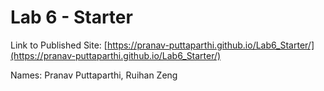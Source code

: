 # Lab 6 - Starter
Link to Published Site: [https://pranav-puttaparthi.github.io/Lab6_Starter/](https://pranav-puttaparthi.github.io/Lab6_Starter/)

Names: Pranav Puttaparthi, Ruihan Zeng
